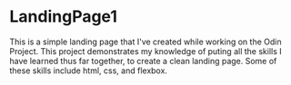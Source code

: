 # LandingPage1

This is a simple landing page that I've created while working on the Odin Project. This project demonstrates my knowledge of puting all the skills I have learned thus far together, to create a clean landing page. Some of these skills include html, css, and flexbox. 